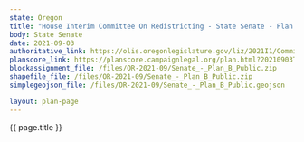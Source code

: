 ```yaml
---
state: Oregon
title: "House Interim Committee On Redistricting - State Senate - Plan B"
body: State Senate
date: 2021-09-03
authoritative_link: https://olis.oregonlegislature.gov/liz/2021I1/Committees/HRED/2021-09-03-08-00/MeetingMaterials
planscore_link: https://planscore.campaignlegal.org/plan.html?20210903T163945.320722026Z
blockassignment_file: /files/OR-2021-09/Senate_-_Plan_B_Public.zip
shapefile_file: /files/OR-2021-09/Senate_-_Plan_B_Public.zip
simplegeojson_file: /files/OR-2021-09/Senate_-_Plan_B_Public.geojson

layout: plan-page
---
```


{{ page.title }}
